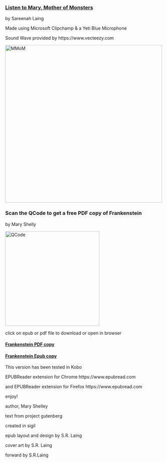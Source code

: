 ### [ Listen to Mary, Mother of Monsters](https://drive.google.com/file/d/1HSfUQYXJX-BPKwDDCSB9LPJlK10JNyyh/view?usp=sharing)
<p>by Sareenah Laing</p>
<p>Made using Microsoft Clipchamp & a Yeti Blue Microphone</p>
Sound Wave provided by https://www.vecteezy.com

[<img alt="MMoM" width="500px" src="https://github.com/slaing77/frankenstein/blob/main/MMoM.png" />](https://drive.google.com/file/d/1HSfUQYXJX-BPKwDDCSB9LPJlK10JNyyh/view?usp=sharing/)

### Scan the QCode to get a free PDF copy of Frankenstein </p> 
<p> by Mary Shelly</p> 
<img src="https://github.com/slaing77/frank.github.io/blob/main/qrcode_frank_shelley.com.png" alt="QCode" style="width:300px;"/><br></p>

click on epub or pdf file to download or open in browser
#### [Frankenstein PDF copy](https://github.com/slaing77/frank.github.io/blob/main/Frankenstein%20-%20Shelley%2C%20Mary.pdf)
#### [Frankenstein Epub copy](https://github.com/slaing77/frank.github.io/raw/main/frankenstein.epub)
<p>This version has been tested in Kobo
<p></p>EPUBReader extension for Chrome https://www.epubread.com</p>
<p></p>and EPUBReader extension for Firefox https://www.epubread.com</p>
<p> enjoy!</p>

<p>author, Mary Shelley</p>
<p>text from project gutenberg</p>
<p>created in sigil</p>
<p>epub layout and design by S.R. Laing</p>
<p>cover art by S.R. Laing</p>
<p>forward by S.R.Laing </p>
